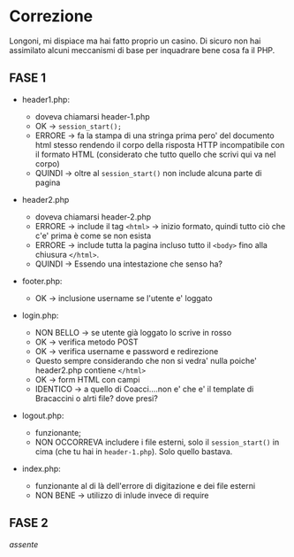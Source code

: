 # Correzione

Longoni, mi dispiace ma hai fatto proprio un casino.
Di sicuro non hai assimilato alcuni meccanismi di base per inquadrare bene cosa fa il PHP.

## FASE 1

* header1.php:
    * doveva chiamarsi header-1.php
    * OK -> `session_start();`
    * ERRORE -> fa la stampa di una stringa prima pero' del documento html stesso rendendo il corpo della risposta HTTP incompatibile con il formato HTML (considerato che tutto quello che scrivi qui va nel corpo)
    * QUINDI -> oltre al `session_start()` non include alcuna parte di pagina

* header2.php
    * doveva chiamarsi header-2.php
    * ERRORE -> include il tag `<html>` -> inizio formato, quindi tutto ciò che c'e' prima è come se non esista
    * ERRORE -> include tutta la pagina incluso tutto il `<body>` fino alla chiusura `</html>`.
    * QUINDI -> Essendo una intestazione che senso ha?

* footer.php:
    * OK -> inclusione username se l'utente e' loggato

* login.php:
    * NON BELLO -> se utente già loggato lo scrive in rosso
    * OK -> verifica metodo POST
    * OK -> verifica username e password e redirezione
    * Questo sempre considerando che non si vedra' nulla poiche' header2.php contiene `</html>`
    * OK -> form HTML con campi
    * IDENTICO -> a quello di Coacci....non e' che e' il template di Bracaccini o alrti file? dove presi?

* logout.php:
    * funzionante;
    * NON OCCORREVA includere i file esterni, solo il `session_start()` in cima (che tu hai in `header-1.php`). Solo quello bastava.

* index.php:
    * funzionante al di là dell'errore di digitazione e dei file esterni
    * NON BENE -> utilizzo di inlude invece di require

## FASE 2

*assente*

